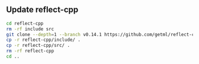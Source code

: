 ## Update reflect-cpp

```bash
cd reflect-cpp
rm -rf include src
git clone --depth=1 --branch v0.14.1 https://github.com/getml/reflect-cpp.git
cp -r reflect-cpp/include/ .
cp -r reflect-cpp/src/ .
rm -rf reflect-cpp
cd ..
```
